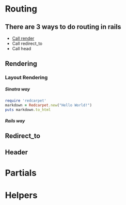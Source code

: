 # Routing
## There are 3 ways to do routing in rails
* <a href="#rendering">Call render</a>
* Call redirect_to
* Call head

<h2 id="rendering">Rendering</h2>

### Layout Rendering

##### Sinatra way

```ruby
require 'redcarpet'
markdown = Redcarpet.new("Hello World!")
puts markdown.to_html
```

##### Rails way

## Redirect_to

## Header

# Partials

# Helpers
